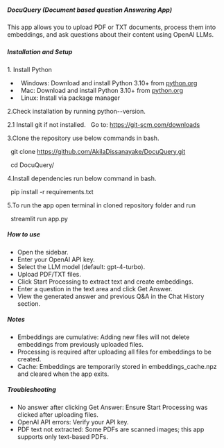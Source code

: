 ##### DocuQuery (Document based question Answering App)



This app allows you to upload PDF or TXT documents, process them into embeddings, and ask questions about their content using OpenAI LLMs.

##### 

##### Installation and Setup



1\. Install Python



* &nbsp;   Windows: Download and install Python 3.10+ from [python.org](python.org)
* &nbsp;   Mac: Download and install Python 3.10+ from [python.org](python.org)
* &nbsp;   Linux: Install via package manager



2.Check installation by running python--version.

2.1 Install git if not installed.
&nbsp;       Go to: https://git-scm.com/downloads


3.Clone the repository use below commands in bash.

&nbsp;        git clone https://github.com/AkilaDissanayake/DocuQuery.git

&nbsp;        cd DocuQuery/



4.Install dependencies run below command in bash.

&nbsp;    pip install -r requirements.txt



5.To run the app open terminal in cloned repository folder and run

&nbsp;    streamlit run app.py



##### How to use



* Open the sidebar.
* Enter your OpenAI API key.
* Select the LLM model (default: gpt-4-turbo).
* Upload PDF/TXT files.
* Click Start Processing to extract text and create embeddings.
* Enter a question in the text area and click Get Answer.
* View the generated answer and previous Q\&A in the Chat History section.





##### Notes



* Embeddings are cumulative: Adding new files will not delete embeddings from previously uploaded files.
* Processing is required after uploading all files for embeddings to be created.
* Cache: Embeddings are temporarily stored in embeddings\_cache.npz and cleared when the app exits.



##### Troubleshooting



* No answer after clicking Get Answer: Ensure Start Processing was clicked after uploading files.
* OpenAI API errors: Verify your API key.
* PDF text not extracted: Some PDFs are scanned images; this app supports only text-based PDFs.













